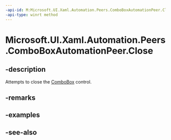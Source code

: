 ```yaml
---
-api-id: M:Microsoft.UI.Xaml.Automation.Peers.ComboBoxAutomationPeer.Close
-api-type: winrt method
---
```


<!-- Method syntax
public void Close()
-->

# Microsoft.UI.Xaml.Automation.Peers.ComboBoxAutomationPeer.Close

## -description
Attempts to close the [ComboBox](../microsoft.ui.xaml.controls/combobox.md) control.

## -remarks

## -examples

## -see-also
